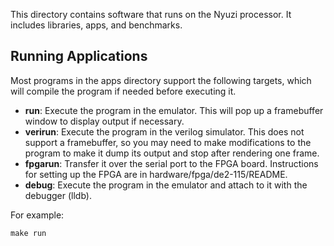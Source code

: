This directory contains software that runs on the Nyuzi processor. It includes
libraries, apps, and benchmarks.

## Running Applications

Most programs in the apps directory support the following targets, which will
compile the program if needed before executing it.

- **run**: Execute the program in the emulator. This will pop up a 
  framebuffer window to display output if necessary.
- **verirun**: Execute the program in the verilog simulator. This 
  does not support a framebuffer, so you may need to make modifications to the 
  program to make it dump its output and stop after rendering one frame.
- **fpgarun**: Transfer it over the serial port to the FPGA board. Instructions 
  for setting up the FPGA are in hardware/fpga/de2-115/README.
- **debug**: Execute the program in the emulator and attach to it with the 
  debugger (lldb).
 
For example:

    make run
